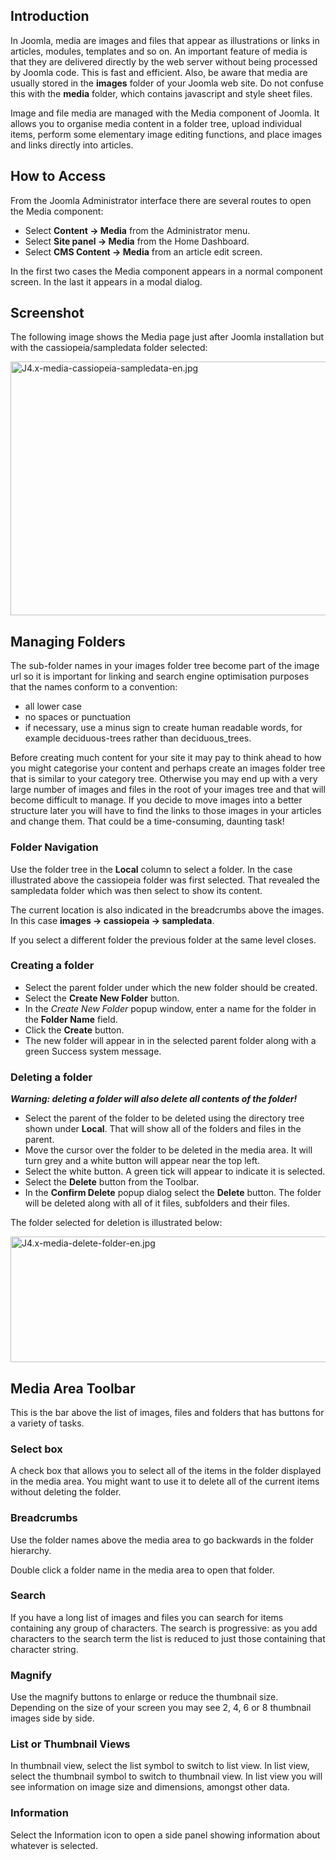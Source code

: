<!-- Filename: J4.x:Managing_Media / Display title: Managing Media -->

## Introduction

In Joomla, media are images and files that appear as illustrations or
links in articles, modules, templates and so on. An important feature of
media is that they are delivered directly by the web server without
being processed by Joomla code. This is fast and efficient. Also, be
aware that media are usually stored in the **images** folder of your
Joomla web site. Do not confuse this with the **media** folder, which
contains javascript and style sheet files.

Image and file media are managed with the Media component of Joomla. It
allows you to organise media content in a folder tree, upload individual
items, perform some elementary image editing functions, and place images
and links directly into articles.

## How to Access

From the Joomla Administrator interface there are several routes to open
the Media component:

- Select **Content **→** Media** from the Administrator menu.
- Select **Site panel **→** Media** from the Home Dashboard.
- Select **CMS Content **→** Media** from an article edit screen.

In the first two cases the Media component appears in a normal component
screen. In the last it appears in a modal dialog.

## Screenshot

The following image shows the Media page just after Joomla installation
but with the cassiopeia/sampledata folder selected:

<img
src="https://docs.joomla.org/images/0/0a/J4.x-media-cassiopeia-sampledata-en.jpg"
decoding="async" data-file-width="800" data-file-height="406"
width="800" height="406"
alt="J4.x-media-cassiopeia-sampledata-en.jpg" />

## Managing Folders

The sub-folder names in your images folder tree become part of the image
url so it is important for linking and search engine optimisation
purposes that the names conform to a convention:

- all lower case
- no spaces or punctuation
- if necessary, use a minus sign to create human readable words, for
  example deciduous-trees rather than deciduous_trees.

Before creating much content for your site it may pay to think ahead to
how you might categorise your content and perhaps create an images
folder tree that is similar to your category tree. Otherwise you may end
up with a very large number of images and files in the root of your
images tree and that will become difficult to manage. If you decide to
move images into a better structure later you will have to find the
links to those images in your articles and change them. That could be a
time-consuming, daunting task!

### Folder Navigation

Use the folder tree in the **Local** column to select a folder. In the
case illustrated above the cassiopeia folder was first selected. That
revealed the sampledata folder which was then select to show its
content.

The current location is also indicated in the breadcrumbs above the
images. In this case **images **→** cassiopeia **→** sampledata**.

If you select a different folder the previous folder at the same level
closes.

### Creating a folder

- Select the parent folder under which the new folder should be created.
- Select the **Create New Folder** button.
- In the *Create New Folder* popup window, enter a name for the folder
  in the **Folder Name** field.
- Click the **Create** button.
- The new folder will appear in in the selected parent folder along with
  a green Success system message.

### Deleting a folder

***Warning: deleting a folder will also delete all contents of the
folder!***

- Select the parent of the folder to be deleted using the directory tree
  shown under **Local**. That will show all of the folders and files in
  the parent.
- Move the cursor over the folder to be deleted in the media area. It
  will turn grey and a white button will appear near the top left.
- Select the white button. A green tick will appear to indicate it is
  selected.
- Select the **Delete** button from the Toolbar.
- In the **Confirm Delete** popup dialog select the **Delete** button.
  The folder will be deleted along with all of it files, subfolders and
  their files.

The folder selected for deletion is illustrated below:

<img
src="https://docs.joomla.org/images/4/40/J4.x-media-delete-folder-en.jpg"
decoding="async" data-file-width="800" data-file-height="201"
width="800" height="201" alt="J4.x-media-delete-folder-en.jpg" />

## Media Area Toolbar

This is the bar above the list of images, files and folders that has
buttons for a variety of tasks.

### Select box

A check box that allows you to select all of the items in the folder
displayed in the media area. You might want to use it to delete all of
the current items without deleting the folder.

### Breadcrumbs

Use the folder names above the media area to go backwards in the folder
hierarchy.

Double click a folder name in the media area to open that folder.

### Search

If you have a long list of images and files you can search for items
containing any group of characters. The search is progressive: as you
add characters to the search term the list is reduced to just those
containing that character string.

### Magnify

Use the magnify buttons to enlarge or reduce the thumbnail size.
Depending on the size of your screen you may see 2, 4, 6 or 8 thumbnail
images side by side.

### List or Thumbnail Views

In thumbnail view, select the list symbol to switch to list view. In
list view, select the thumbnail symbol to switch to thumbnail view. In
list view you will see information on image size and dimensions, amongst
other data.

### Information

Select the Information icon to open a side panel showing information
about whatever is selected.
